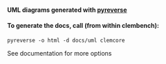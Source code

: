 #### UML diagrams generated with [pyreverse](https://pylint.pycqa.org/en/latest/pyreverse.html)

#### To generate the docs, call (from within clembench):

`pyreverse -o html -d docs/uml clemcore`

See documentation for more options